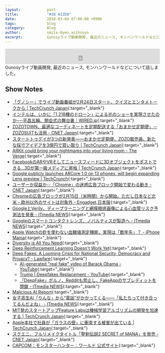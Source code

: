 ```yaml
---
layout:            post
title:             "#38 AIZEN"
date:              2018-03-04 07:00:00 +0900
tags:              blog
category:          Blog
author:            smile-0yen,azihsoyn
excerpt:           Gunosyライブ動画開発, 最近のニュース, モンハンワールドなどについて話しました。
---
```

<iframe width="100%" height="50" scrolling="no" frameborder="no" src="https://w.soundcloud.com/player/?url=https%3A//api.soundcloud.com/tracks/408240144&amp;auto_play=false&amp;hide_related=false&amp;show_user=true&amp;show_reposts=false&amp;visual=false&amp;show_artwork=false&amp;default_height=75"></iframe>
Gunosyライブ動画開発, 最近のニュース, モンハンワールドなどについて話しました。

## Show Notes
- [「グノシー」でライブ動画番組が2月24日スタート、クイズとエンタメトークから \| TechCrunch Japan](http://jp.techcrunch.com/2018/02/21/gunosy-live-video/){:target="_blank"}
- [インテルは、いかに「1,218機のドローン」による光のショーを実現させたのか──平昌五輪、開会式の舞台裏｜WIRED\.jp](https://wired.jp/2018/02/11/olympics-opening-ceremony-drone/){:target="_blank"}
- [ZOZOTOWN、最適なコーディネートを定期配送する「おまかせ定期便」\-\-ZOZOSUITも活用 \- CNET Japan](https://japan.cnet.com/article/35114781/){:target="_blank"}
- [スタートトゥデイが3つの新発表――おまかせ定期便、ZOZO販売員、新たな採寸アイデアを3億円で買い取り \| TechCrunch Japan](http://aka-cdn-ns.adtechus.com/images/206/Ad0St1Sz2466Sq0V1Id26267854.gif){:target="_blank"}
- [ARKit could bring your nightmares into your living room \- The Verge](https://www.theverge.com/tldr/2018/2/22/17041980/arkit-the-ring-augmented-reality){:target="_blank"}
- [FacebookのARやVRそしてニュースフィードに3Dオブジェクトをポストできる…3Dが第一級メディアに昇格 \| TechCrunch Japan](http://jp.techcrunch.com/2018/02/22/2018-02-20-facebook-3d-posts/){:target="_blank"}
- [Google publicly launches ARCore 1\.0 on 13 phones, will begin expanding Lens preview \| TechCrunch](https://techcrunch.com/2018/02/23/google-publicly-launches-arcore-1-0-on-13-phones-will-begin-expanding-lens-availability/){:target="_blank"}
- [ユーザーか収益か\-\-「Chrome」の迷惑広告ブロック開始で変わる動き \- CNET Japan](https://japan.cnet.com/article/35114834/){:target="_blank"}
- [Chromeの広告ブロックが2月15日（米時間）から開始。ただし日本など北米・欧州以外のサイトは対象外 \- Engadget 日本版](http://japanese.engadget.com/2018/02/14/chrome-2-15/){:target="_blank"}
- [GoogleとVerily、ディープラーニングと網膜眼底画像による心血管リスク予測法を発表 \- ITmedia NEWS](http://www.itmedia.co.jp/news/articles/1802/20/news051.html){:target="_blank"}
- [Googleのスマートコンタクトレンズ、ノバルティスが製造へ \- ITmedia NEWS](http://www.itmedia.co.jp/news/articles/1407/16/news042.html){:target="_blank"}
- [Apple Watchの針を使わない血糖値測定機能、実現は「数年先」？ \- iPhone Mania](https://iphone-mania.jp/news-198561/){:target="_blank"}
- [Diversity is All You Need](https://sites.google.com/view/diayn){:target="_blank"}
- [Deep Reinforcement Learning Doesn't Work Yet](https://www.alexirpan.com/2018/02/14/rl-hard.html){:target="_blank"}
- [Deep Fakes: A Looming Crisis for National Security, Democracy and Privacy? \- Lawfare](https://www.lawfareblog.com/deep-fakes-looming-crisis-national-security-democracy-and-privacy){:target="_blank"}
  - [AI\-generated "real fake" video of Barack Obama \- YouTube](https://www.youtube.com/watch?v=dkoi7sZvWiU){:target="_blank"}
  - [Trump \| Deepfakes Replacement \- YouTube](https://www.youtube.com/watch?v=hoc2RISoLWU){:target="_blank"}
  - [「DeepFake」ポルノ、Redditも禁止し、FakeAppのサブレディットを閉鎖 \- ITmedia NEWS](http://www.itmedia.co.jp/news/articles/1802/08/news083.html){:target="_blank"}
- [Malicious AI Report](https://maliciousaireport.com/){:target="_blank"}
- [女子高生AI「りんな」から“電話”がかかってくる――「私たちって付き合ってるんだよね」 \- ITmedia NEWS](http://www.itmedia.co.jp/news/articles/1802/13/news114.html){:target="_blank"}
- [MIT発のスタートアップFeature Labsは機械学習アルゴリズムの開発を加速する \| TechCrunch Japan](http://jp.techcrunch.com/2018/02/23/2018-02-22-feature-labs-launches-out-of-mit-to-speed-up-building-machine-learning-algorithms/){:target="_blank"}
- [Apple本社で社員が「ガラスの壁」に衝突する被害が出ている \| TechCrunch Japan](http://jp.techcrunch.com/2018/02/17/2018-02-16-apple-employees-are-reportedly-walking-into-walls-at-the-companys-fancy-new-glass-office/){:target="_blank"}
- [スクエニ、フルリメイクタイトル「聖剣伝説2 SECRET of MANA」を発売 \- CNET Japan](https://japan.cnet.com/article/35114801/){:target="_blank"}
- [CAPCOM：モンスターハンター：ワールド 公式サイト](http://www.capcom.co.jp/monsterhunter/world/){:target="_blank"}
